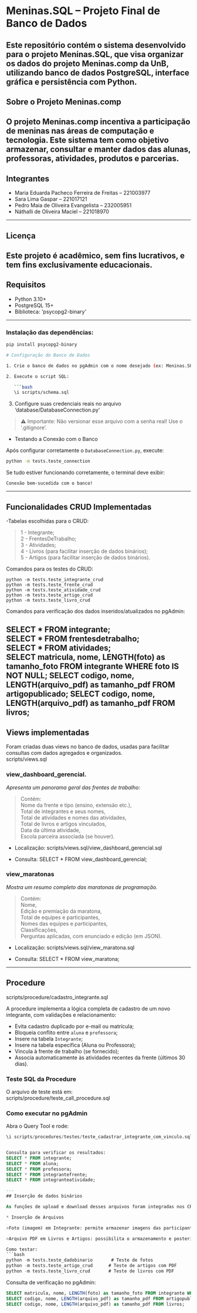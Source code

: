 # Meninas.SQL – Projeto Final de Banco de Dados

Este repositório contém o sistema desenvolvido para o projeto Meninas.SQL, que visa organizar os dados do projeto Meninas.comp da UnB, utilizando banco de dados PostgreSQL, interface gráfica e persistência com Python.
---
## Sobre o Projeto Meninas.comp

O projeto Meninas.comp incentiva a participação de meninas nas áreas de computação e tecnologia. Este sistema tem como objetivo armazenar, consultar e manter dados das alunas, professoras, atividades, produtos e parcerias.
---
## Integrantes

* Maria Eduarda Pacheco Ferreira de Freitas – 221003977
* Sara Lima Gaspar – 221017121
* Pedro Maia de Oliveira Evangelista – 232005951
* Náthalli de Oliveira Maciel – 221018970
---
## Licença

Este projeto é acadêmico, sem fins lucrativos, e tem fins exclusivamente educacionais.
---
## Requisitos

- Python 3.10+
- PostgreSQL 15+
- Biblioteca: 'psycopg2-binary'
---
### Instalação das dependências:
```bash
pip install psycopg2-binary

# Configuração do Banco de Dados

1. Crie o banco de dados no pgAdmin com o nome desejado (ex: Meninas.SQL)

2. Execute o script SQL:

   ```bash
   \i scripts/schema.sql
   ```

3. Configure suas credenciais reais no arquivo ‘database/DatabaseConnection.py’

> ⚠️ Importante: Não versionar esse arquivo com a senha real! Use o ‘.gitignore’.

- Testando a Conexão com o Banco

Após configurar corretamente o `DatabaseConnection.py`, execute:

```bash
python -m tests.teste_connection
```

Se tudo estiver funcionando corretamente, o terminal deve exibir:

```
Conexão bem-sucedida com o banco!
```
---
## Funcionalidades CRUD Implementadas

-Tabelas escolhidas para o CRUD:
>1 - Integrante;  
>2 - FrentesDeTrabalho;  
>3 - Atividades;  
>4 - Livros (para facilitar inserção de dados binários);  
>5 - Artigos (para facilitar inserção de dados binários).  

Comandos para os testes do CRUD:
```
python -m tests.teste_integrante_crud
python -m tests.teste_frente_crud
python -m tests.teste_atividade_crud
python -m tests.teste_artigo_crud
python -m tests.teste_livro_crud
```

Comandos para verificação dos dados inseridos/atualizados no pgAdmin:

SELECT * FROM integrante;  
SELECT * FROM frentesdetrabalho;  
SELECT * FROM atividades;  
SELECT matricula, nome, LENGTH(foto) as tamanho_foto FROM integrante WHERE foto IS NOT NULL;
SELECT codigo, nome, LENGTH(arquivo_pdf) as tamanho_pdf FROM artigopublicado;
SELECT codigo, nome, LENGTH(arquivo_pdf) as tamanho_pdf FROM livros;  
---
## Views implementadas

Foram criadas duas views no banco de dados, usadas para facilitar consultas com dados agregados e organizados.  
scripts/views.sql  

###  view_dashboard_gerencial.  
_Apresenta um panorama geral das frentes de trabalho:_

> Contém:  
Nome da frente e tipo (ensino, extensão etc.),  
Total de integrantes e seus nomes,  
Total de atividades e nomes das atividades,  
Total de livros e artigos vinculados,  
Data da última atividade,  
Escola parceira associada (se houver).  

* Localização: scripts/views.sql/view_dashboard_gerencial.sql

* Consulta: SELECT * FROM view_dashboard_gerencial;

### view_maratonas  
_Mostra um resumo completo das maratonas de programação._

> Contém:  
Nome,  
Edição e premiação da maratona,  
Total de equipes e participantes,  
Nomes das equipes e participantes,  
Classificações,  
Perguntas aplicadas, com enunciado e edição (em JSON). 

* Localização: scripts/views.sql/view_maratona.sql

* Consulta: SELECT * FROM view_maratona;

---

## Procedure
scripts/procedure/cadastro_integrante.sql  

A procedure implementa a lógica completa de cadastro de um novo integrante, com validações e relacionamento:

- Evita cadastro duplicado por e-mail ou matrícula;  
- Bloqueia conflito entre `aluna` e `professora`;  
- Insere na tabela `Integrante`;  
- Insere na tabela específica (Aluna ou Professora);  
- Vincula à frente de trabalho (se fornecido);  
- Associa automaticamente às atividades recentes da frente (últimos 30 dias).  

###  Teste SQL da Procedure
O arquivo de teste está em:  
scripts/procedure/teste_call_procedure.sql  

###  Como executar no pgAdmin
Abra o Query Tool e rode:  

```sql
\i scripts/procedures/testes/teste_cadastrar_integrante_com_vinculo.sql


Consulta para verificar os resultados:  
SELECT * FROM integrante;  
SELECT * FROM aluna;  
SELECT * FROM professora;  
SELECT * FROM integrantefrente;  
SELECT * FROM integranteatividade;  

---
## Inserção de dados binários

As funções de upload e download desses arquivos foram integradas nos CRUDs e testadas por meio de scripts em `tests/`, garantindo que os dados binários sejam corretamente armazenados e recuperados.  

* Inserção de Arquivos

>Foto (imagem) em Integrante: permite armazenar imagens das participantes de forma segura no banco, utilizando o tipo `BYTEA`.

>Arquivo PDF em Livros e Artigos: possibilita o armazenamento e posterior download de arquivos PDF vinculados aos registros de livros e artigos publicados no projeto, também utilizando o tipo `BYTEA`.

Como testar:
```bash
python -m tests.teste_dadobinario       # Teste de fotos
python -m tests.teste_artigo_crud      # Teste de artigos com PDF
python -m tests.teste_livro_crud       # Teste de livros com PDF 
````

Consulta de verificação no pgAdmin:

```sql
SELECT matricula, nome, LENGTH(foto) as tamanho_foto FROM integrante WHERE foto IS NOT NULL;
SELECT codigo, nome, LENGTH(arquivo_pdf) as tamanho_pdf FROM artigopublicado;
SELECT codigo, nome, LENGTH(arquivo_pdf) as tamanho_pdf FROM livros;
````

